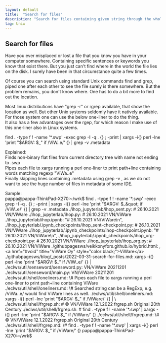```yaml
---
layout: default
title:  "Search for files"
description: "Search for files containing given string through the whole directory tree"
tag: Unix
---
```


## Search for files

Have you ever misplaced or lost a file that you know you have in your computer somewhere. Containing specific sentences or keywords you know that exist there. But you just can't find where in the world the file lies on the disk. I surely have been in that circumstance quite a few times.

Of course you can search using standard Unix commands find and grep, piped one after each other to see the file surely is there somewhere. But the problem remains, you don't know where. One has to do a bit more to find out the location.

Most linux distributions have "grep -r" or rgrep available, that show the location as well. But other Unix systems seldomly have it natively available.  
For those system one can use the below one-liner to do the thing.  
It also has a few advantages over the rgep, for which reason I make use of this one-liner also in Linux systems.


find . -type f ! -name &apos;*.swp&apos; -exec grep -I -q . {} \; -print |
xargs -i{} perl -lne &apos;print &quot;$ARGV: $_&quot; if /ViW..e/&apos; {} |
grep -v .metadata  


Explained:    
Finds non-binary flat files from current directory tree with name not ending to .swp  
Pipes each file to xargs running a perl one-liner to print path+line containing words matching regexp  "ViWa..e"  
Finally skipping lines containing .metadata using grep -v , as we do not want to see the huge number of files in metadata of some IDE.  

  
Sample:  
pappa@pappa-ThinkPad-X270:~/wrk$ find . -type f ! -name '*.swp' -exec grep -I -q . {} \; -print | xargs -i{} perl -lne 'print &quot;$ARGV: $_&quot; if /ViW..e/' {} | grep -v .metadata  
./ihop_jupyterlab/ihop_sent.py: # 26.10.2021 VN/ViWare  
./ihop_jupyterlab/ihop.py: # 26.10.2021 VN/ViWare  
./ihop_jupyterlab/ihop.ipynb:     "# 26.10.2021 VN/ViWare\n",  
./ihop_jupyterlab/.ipynb_checkpoints/ihop_sent-checkpoint.py: # 26.10.2021 VN/ViWare  
./ihop_jupyterlab/.ipynb_checkpoints/ihop-checkpoint.ipynb:     "# 26.10.2021 VN/ViWare\n",  
./ihop_jupyterlab/.ipynb_checkpoints/ihop_org-checkpoint.py: # 26.10.2021 VN/ViWare  
./ihop_jupyterlab/ihop_org.py: # 26.10.2021 VN/ViWare  
./githubpagesws/veikkonyfors.github.io/hybrid.html: ,<a href="#void" title="ViWare Oy" style="color:black;">ViWare</a>  
./githubpagesws/blog/_posts/2022-03-31-search-for-files.md: xargs -i{} perl -lne 'print "$ARGV: $_" if /ViW..e/' {} |  
./eclws/util/senseword/senseword.py:     VN/ViWare 20211201  
./eclws/util/senseword/main.py:     VN/ViWare 20211201  
./eclws/util/shell/oneliners.md: \# Pipes each file to xargs running a perl one-liner to print path+line containing ViWare  
./eclws/util/shell/oneliners.md: \# Searched string can be a RegExp, e.g. /ViWa..e/ would find ViWare lines as well.  
./eclws/util/shell/oneliners.md:   xargs -i{} perl -lne 'print "$ARGV: $_" if /ViWare/' {} | \  
./eclws/util/shell/frgrep.sh: #         © VN/ViWare     12.1.2022           frgrep.sh          Original 20th Century  
./eclws/util/shell/frgrep.sh: #         find . -type f ! -name '*.swp' | xargs -i{} perl -lne 'print "$ARGV: $_" if /ViWare/' {}  
./eclws/util/shell/frgrep.md: \#                © VN/ViWare     12.1.2022           frgrep.sh          Original 20th Century  
./eclws/util/shell/frgrep.md: \#                find . -type f ! -name '*.swp' | xargs -i{} perl -lne 'print "$ARGV: $_" if /ViWare/' {}  
pappa@pappa-ThinkPad-X270:~/wrk$ 

